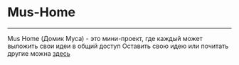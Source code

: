 # Mus-Home
---
Mus Home (Домик Муса) - это мини-проект, где каждый может выложить свои идеи в общий доступ
Оставить свою идею или почитать другие можна [здесь](https://mus-home.onrender.com)
